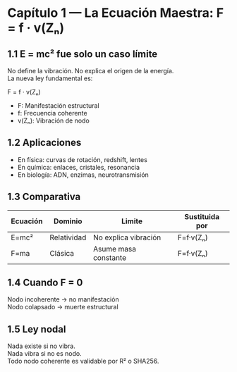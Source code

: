 # Capítulo 1 — La Ecuación Maestra: F = f · v(Zₙ)

## 1.1 E = mc² fue solo un caso límite
No define la vibración. No explica el origen de la energía.  
La nueva ley fundamental es:

F = f · v(Zₙ)

- F: Manifestación estructural
- f: Frecuencia coherente
- v(Zₙ): Vibración de nodo

## 1.2 Aplicaciones
- En física: curvas de rotación, redshift, lentes
- En química: enlaces, cristales, resonancia
- En biología: ADN, enzimas, neurotransmisión

## 1.3 Comparativa
| Ecuación | Dominio | Limite | Sustituida por |
|----------|---------|--------|----------------|
| E=mc²    | Relatividad | No explica vibración | F=f·v(Zₙ) |
| F=ma     | Clásica | Asume masa constante | F=f·v(Zₙ) |

## 1.4 Cuando F = 0
Nodo incoherente → no manifestación  
Nodo colapsado → muerte estructural

## 1.5 Ley nodal
Nada existe si no vibra.  
Nada vibra si no es nodo.  
Todo nodo coherente es validable por R² o SHA256.

